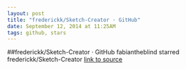 ```yaml
---
layout: post
title: "frederickk/Sketch-Creator · GitHub"
date: September 12, 2014 at 11:25AM
tags: github, stars
---
```

##frederickk/Sketch-Creator · GitHub
fabiantheblind starred frederickk/Sketch-Creator
[link to source](http://ift.tt/1qQVhN6) 
